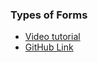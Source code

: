 ### Types of Forms

- [Video tutorial](https://youtu.be/ECWR2ohHWKc)
- [GitHub Link](https://github.com/jonmircha/youtube-react/blob/main/00-react-basicos/src/components/Formularios.js)
